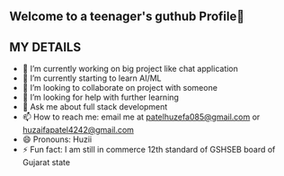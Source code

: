 ## Welcome to a teenager's guthub Profile👋

## MY DETAILS

- 🔭 I’m currently working on big project like chat application
- 🌱 I’m currently starting to learn AI/ML
- 👯 I’m looking to collaborate on project with someone
- 🤔 I’m looking for help with further learning
- 💬 Ask me about full stack development
- 📫 How to reach me: email me at patelhuzefa085@gmail.com or huzaifapatel4242@gmail.com
- 😄 Pronouns: Huzii
- ⚡ Fun fact: I am still in commerce 12th standard of GSHSEB board of Gujarat state
